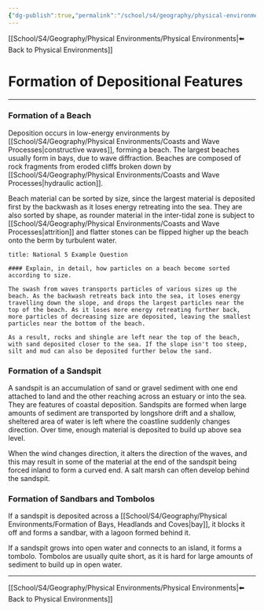 ```yaml
---
{"dg-publish":true,"permalink":"/school/s4/geography/physical-environments/formation-of-depositional-features/"}
---
```

[[School/S4/Geography/Physical Environments/Physical Environments|⬅️ Back to Physical Environments]]
# Formation of Depositional Features
---
### Formation of a Beach
Deposition occurs in low-energy environments by [[School/S4/Geography/Physical Environments/Coasts and Wave Processes|constructive waves]], forming a beach. The largest beaches usually form in bays, due to wave diffraction. Beaches are composed of rock fragments from eroded cliffs broken down by [[School/S4/Geography/Physical Environments/Coasts and Wave Processes|hydraulic action]].

Beach material can be sorted by size, since the largest material is deposited first by the backwash as it loses energy retreating into the sea. They are also sorted by shape, as rounder material in the inter-tidal zone is subject to [[School/S4/Geography/Physical Environments/Coasts and Wave Processes|attrition]] and flatter stones can be flipped higher up the beach onto the berm by turbulent water.

```ad-example
title: National 5 Example Question

#### Explain, in detail, how particles on a beach become sorted according to size.

The swash from waves transports particles of various sizes up the beach. As the backwash retreats back into the sea, it loses energy travelling down the slope, and drops the largest particles near the top of the beach. As it loses more energy retreating further back, more particles of decreasing size are deposited, leaving the smallest particles near the bottom of the beach.

As a result, rocks and shingle are left near the top of the beach, with sand deposited closer to the sea. If the slope isn't too steep, silt and mud can also be deposited further below the sand.
```

### Formation of a Sandspit
A sandspit is an accumulation of sand or gravel sediment with one end attached to land and the other reaching across an estuary or into the sea. They are features of coastal deposition. Sandspits are formed when large amounts of sediment are transported by longshore drift and a shallow, sheltered area of water is left where the coastline suddenly changes direction. Over time, enough material is deposited to build up above sea level.

When the wind changes direction, it alters the direction of the waves, and this may result in some of the material at the end of the sandspit being forced inland to form a curved end. A salt marsh can often develop behind the sandspit.

### Formation of Sandbars and Tombolos
If a sandspit is deposited across a [[School/S4/Geography/Physical Environments/Formation of Bays, Headlands and Coves|bay]], it blocks it off and forms a sandbar, with a lagoon formed behind it.

If a sandspit grows into open water and connects to an island, it forms a tombolo. Tombolos are usually quite short, as it is hard for large amounts of sediment to build up in open water.

---
[[School/S4/Geography/Physical Environments/Physical Environments|⬅️ Back to Physical Environments]]
